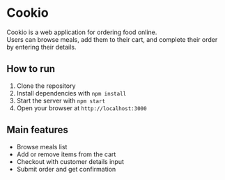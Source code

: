 # Cookio

Cookio is a web application for ordering food online.  
Users can browse meals, add them to their cart, and complete their order by entering their details.

## How to run

1. Clone the repository  
2. Install dependencies with `npm install`  
3. Start the server with `npm start`  
4. Open your browser at `http://localhost:3000`

## Main features

- Browse meals list  
- Add or remove items from the cart  
- Checkout with customer details input  
- Submit order and get confirmation
